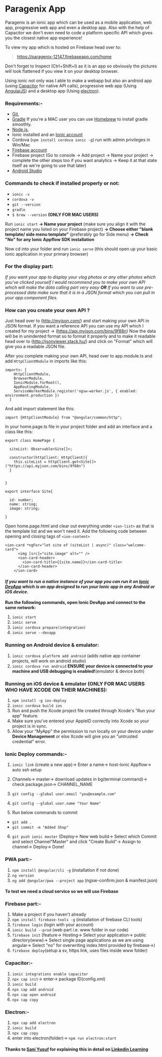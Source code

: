 # Paragenix App

Paragenix is an ionic app which can be used as a mobile application, web app, progressive web app and even a desktop app. Also with the help of Capacitor we don't even need to code a platform specific API which gives you the closest native app experience!

To view my app which is hosted on Firebase head over to:
> https://paragenix-12147.firebaseapp.com/home

Don't forget to Inspect (Ctrl+Shift+I) as it is an app so obviously the pictures will look flattened if you view it on your desktop browser.

Using ionic not only was I able to make a webapp but also an android app (using [Capacitor](https://capacitor.ionicframework.com/) for native API calls), progressive web app (Using [AngularJS](https://angularjs.org/)) and a desktop app (Using [electron](https://electronjs.org/)).

### Requirements:-
- [Git](https://git-scm.com/downloads),
- [Gradle](https://gradle.org/install/) If you're a MAC user you can use [Homebrew](https://brew.sh/) to install gradle smoothly.
- [Node.js](https://nodejs.org/en/),
- Ionic installed and an [Ionic account](https://ionicframework.com/)
- Cordova (`npm install cordova ionic -g`) run with admin privileges in Win/Mac
- [Firebase account](https://firebase.google.com/)
- Firebase project (Go to console -> Add project -> Name your project -> complete the other steps too if you want analytics -> Keep it at that state itself as we're going to use that later)
- [Android Studio](https://developer.android.com/studio)

### Commands to check if installed properly or not:
- `ionic -v`
- `cordova -v`
- `git --version`
- `gradle`
- `$ brew --version` **(ONLY FOR MAC USERS)**

Run 
`ionic start` **-> Name your project** (make sure you align it with the project name you listed on your Firebase project) **-> Choose either "blank template/ side menu template"** (preferably go for Side menu) **-> Check "No" for any Ionic Appflow SDK installation**

Now cd into your folder and run
`ionic serve` (this should open up your basic ionic application in your primary browser)

### For the display part:
_If you want your app to display your vlog photos or any other photos which you've clicked yourself I would recommend you to make your own API which will make the data calling part very easy
**OR**
If you want to use pre-processed data make sure that it is in a JSON format which you can pull in your app.component files._

### How can you create your own API ?
Just head over to (http://myjson.com/) and start making your own API in JSON format.
If you want a reference API you can use my API which I created for my project -> (https://api.myjson.com/bins/9f88n)
Now the data will be in unindented format so to format it properly and to make it readable head over to (http://jsonviewer.stack.hu/) and click on "Format" which will give you a readable JSON file.

After you complete making your own API, head over to app.module.ts and  add `HttpClientModule` in imports like this:
```
imports: [
    HttpClientModule,
    BrowserModule,
    IonicModule.forRoot(),
    AppRoutingModule,
    ServiceWorkerModule.register('ngsw-worker.js', { enabled: environment.production })
  ]
```
And add import statement like this: 
```
import {HttpClientModule} from "@angular/common/http";
```  

In your home.page.ts file in your project folder and add an interface and a class like this:
```
export class HomePage {

  siteList: Observable<Site[]>;

  constructor(httpClient: HttpClient){
    this.siteList = httpClient.get<Site[]>("https://api.myjson.com/bins/9f88n")
  }


}

export interface Site{

  id: number;
  name: string;
  image: string;

}
```

Open home.page.html and clear out everything under `<ion-list>` as that is the template list and we won't need it. Add the following code between opening and closing tags of `<ion-content>`
```
<ion-card *ngFor="let site of (siteList | async)" class="welcome-card">
      <img [src]="site.image" alt="" />
      <ion-card-header>
        <ion-card-title>{{site.name}}</ion-card-title>
      </ion-card-header>
    </ion-card>
```
#### _If you want to run a native instance of your app you can run it on [Ionic DevApp](https://ionicframework.com/docs/appflow/devapp) which is an app designed to run your Ionic app in any Android or iOS device._
**Run the following commands, open Ionic DevApp and connect to the same network:**
1. `ionic start`
2. `ionic serve`
3. `ionic cordova prepare(integration)`
4. `ionic serve --devapp`

### Running on Android device & emulator:
1. `ionic cordova platform add android` (adds native app container projects, will work on android studio)
2. `ionic cordova run android` **ENSURE your device is connected to your machine and USB debugging is enabled!**(emulator & device both)

### Running on iOS device & emulator (ONLY FOR MAC USERS WHO HAVE XCODE ON THEIR MACHINES):
1. `npm install -g ios-deploy`
2. `ionic cordova build ios`
3. Run and push the Xcode project file created through Xcode's "Run your app" feature.
4. Make sure you've entered your AppleID correctly into Xcode so your project is in sync.
5. Allow your "MyApp" the permission to run locally on your device under **Device Management** or else Xcode will give you an "untrusted credential" error.

### Ionic Deploy commands:-
1. `ionic link` (create a new app)-> Enter a name-> host-Ionic Appflow-> auto ssh setup 
2. Channels-> master-> download updates in bg(terminal command)-> check package.json-> CHANNEL_NAME

3. `git config --global user.email "you@example.com"`
4. `git config --global user.name "Your Name"`
5. Run below commands to commit
- `git add .`
- `git commit -m "Added Shop"`

6. `git push ionic master`
(Deploy-> New web build-> Select which Commit and select Channel"Master" and click "Create Build"-> Assign to channel-> Deploy-> Done!

### PWA part:-
1. `npm install @angular/cli -g` (installation if not done)
2. `ng version`
3. `ng add @angular/pwa --project app` (ngsw-confirm.json & manifest.json)

#### To test we need a cloud service so we will use Firebase

### Firebase part:-
1. Make a project if you haven't already 
2. `npm install firebase-tools -g` (installation of firebase CLI tools)
3. `firebase login` (login with your account)
4. `ionic build --prod` (web part i.e. www folder in our code)
5. `firebase init` (feature-> Hosting-> Select your application-> public directory(www)-> Select single page applications as we are using angular-> Select "no" for overwriting index.html provided by firebase->)
6. `firebase deploy`(setup a sv, https link, uses files inside www folder)
 
### Capacitor:-
1. `ionic integrations enable capacitor`
2. `npx cap init`-> enter-> package ID(config.xml)
3. `ionic build`
4. `npx cap add android`
5. `npx cap open android`
6. `npx cap copy`

### Electron:-
1. `npx cap add electron`
2. `ionic build`
3. `npx cap copy`
4. enter into electron\(folder)-> `npm run electron:start`

#### Thanks to [Sani Yusuf](https://www.linkedin.com/in/saniyusuf/) for explaining this in detail on [Linkedin Learning](https://www.linkedin.com/)

